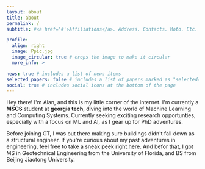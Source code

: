 ```yaml
---
layout: about
title: about
permalink: /
subtitle: #<a href='#'>Affiliations</a>. Address. Contacts. Moto. Etc.

profile:
  align: right
  image: Ppic.jpg
  image_circular: true # crops the image to make it circular
  more_info: >

news: true # includes a list of news items
selected_papers: false # includes a list of papers marked as "selected={true}"
social: true # includes social icons at the bottom of the page
---
```


Hey there! I'm Alan, and this is my little corner of the internet. I'm currently a **MSCS** student at **georgia tech**, diving into the world of Machine Learning and Computing Systems. Currently seeking exciting research opportunties, especially with a focus on ML and AI, as I gear up for PhD adventures. 

Before joining GT, I was out there making sure buildings didn't fall down as a structural engineer. If you're curious about my past adventures in engineering, feel free to take a sneak peek [right here](https://ylz1992.github.io/personalweb/projects/Structural_Design/). And befor that, I got MS in Geotechnical Engineering from the University of Florida, and BS from Beijing Jiaotong University. 


